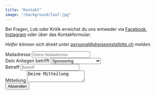 ```yaml
---
title: "Kontakt"
image: "/background/lauf.jpg"
---
```


Bei Fragen, Lob oder Kritik erreichst du uns entweder via [Facebook](https://www.facebook.com/DreiSeenStafette/), [Instagram](https://www.instagram.com/dreiseenstafette/) oder über das Kontakformular:

*Helfer können sich direkt unter personal@dreiseenstafette.ch melden.*

<form action="https://formspree.io/mkngzeyd" method="POST">
  <div class="form-group">
    <label for="mail">Mailadresse</label>
    <input type="email" class="form-control" id="mail" name="mailadresse" aria-describedby="mailhelp" placeholder="Deine Mailadresse">
  </div>
  <div class="form-group">
    <label for="anliegen">Dein Anliegen betrifft</label>
    <select class="form-control" id="anliegen" name="anliegen">
      <option>Sponsoring</option>
      <option>Medienanfragen</option>
      <option>Wettkampf</option>
      <option>Website / Social Media</option>
      <option>Finanzen</option>
      <option>Streckenführung</option>
    </select>
  </div>
  <div class="form-group">
    <label for="betreff">Betreff</label>
    <input type="text" class="form-control" id="betreff" name="betreff" placeholder="Betreff">
  </div>
  <div class="form-group">
    <label for="mitteilung">Mitteilung</label>
    <textarea type="text" class="form-control" id="mitteilung" name="mitteilung">Deine Mitteilung</textarea>
  </div>
  <button type="submit" class="btn btn-primary">Absenden</button>
</form>
